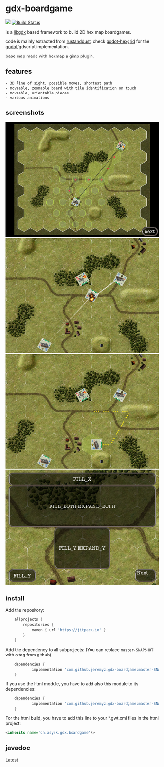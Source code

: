# gdx-boardgame
[![](https://jitpack.io/v/jeremyz/gdx-boardgame.svg)](https://jitpack.io/#jeremyz/gdx-boardgame)
[![Build Status](https://travis-ci.org/jeremyz/gdx-boardgame.svg?branch=master)](https://travis-ci.org/jeremyz/gdx-boardgame)

is a [libgdx](https://libgdx.badlogicgames.com/) based framework to build 2D hex map boardgames.

code is mainly extracted from [rustanddust](https://github.com/jeremyz/rustanddust).
check [godot-hexgrid](https://github.com/jeremyz/godot-hexgrid) for the [godot](https://godotengine.org/)/gdscript implementation.

base map made with [hexmap](https://github.com/jeremyz/hexmap) a [gimp](https://www.gimp.org) plugin.

## features

    - 3D line of sight, possible moves, shortest path
    - moveable, zoomable board with tile identification on touch
    - moveable, orientable pieces
    - various animations

## screenshots

![Line Of Sight - Move](data/los-move.png)
![Fire Animation](data/anim-fire.png)
![Move Animation](data/anim-move.png)
![UI Pack](data/ui-pack.png)

## install

Add the repository:
```groovy
	allprojects {
		repositories {
			maven { url 'https://jitpack.io' }
		}
	}
```
Add the dependency to all subprojects: (You can replace `master-SNAPSHOT` with a tag from github)
```groovy
	dependencies {
			implementation 'com.github.jeremyz:gdx-boardgame:master-SNAPSHOT'
	}
```
If you use the html module, you have to add also this module to its dependencies:
```groovy
	dependencies {
			implementation 'com.github.jeremyz:gdx-boardgame:master-SNAPSHOT:sources'
	}
```

For the html build, you have to add this line to your *.gwt.xml files in the html project:
```xml
<inherits name='ch.asynk.gdx.boardgame'/>
```

## javadoc

[Latest](https://javadoc.jitpack.io/com/github/jeremyz/gdx-boardgame/master-SNAPSHOT/javadoc/)
